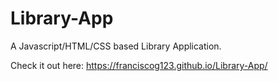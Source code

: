 # Library-App
A Javascript/HTML/CSS based Library Application.

Check it out here: https://franciscog123.github.io/Library-App/
